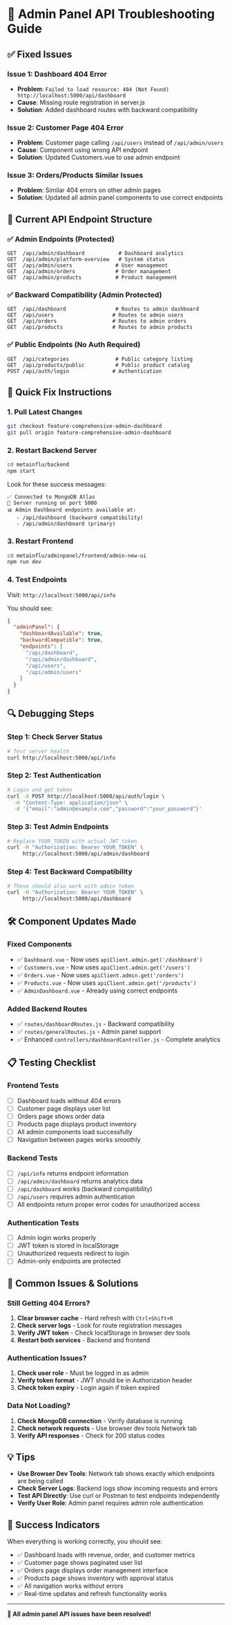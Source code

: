 # 🔧 Admin Panel API Troubleshooting Guide

## ✅ **Fixed Issues**

### **Issue 1: Dashboard 404 Error**
- **Problem**: `Failed to load resource: 404 (Not Found) http://localhost:5000/api/dashboard`
- **Cause**: Missing route registration in server.js
- **Solution**: Added dashboard routes with backward compatibility

### **Issue 2: Customer Page 404 Error** 
- **Problem**: Customer page calling `/api/users` instead of `/api/admin/users`
- **Cause**: Component using wrong API endpoint
- **Solution**: Updated Customers.vue to use admin endpoint

### **Issue 3: Orders/Products Similar Issues**
- **Problem**: Similar 404 errors on other admin pages
- **Solution**: Updated all admin panel components to use correct endpoints

## 🎯 **Current API Endpoint Structure**

### **✅ Admin Endpoints (Protected)**
```
GET  /api/admin/dashboard           # Dashboard analytics
GET  /api/admin/platform-overview   # System status
GET  /api/admin/users              # User management
GET  /api/admin/orders             # Order management  
GET  /api/admin/products           # Product management
```

### **✅ Backward Compatibility (Admin Protected)**
```
GET  /api/dashboard                # Routes to admin dashboard
GET  /api/users                   # Routes to admin users
GET  /api/orders                  # Routes to admin orders
GET  /api/products                # Routes to admin products
```

### **✅ Public Endpoints (No Auth Required)**
```
GET  /api/categories               # Public category listing
GET  /api/products/public          # Public product catalog
POST /api/auth/login              # Authentication
```

## 🚀 **Quick Fix Instructions**

### **1. Pull Latest Changes**
```bash
git checkout feature-comprehensive-admin-dashboard
git pull origin feature-comprehensive-admin-dashboard
```

### **2. Restart Backend Server**
```bash
cd metainflu/backend
npm start
```

Look for these success messages:
```
✅ Connected to MongoDB Atlas
🚀 Server running on port 5000
📊 Admin Dashboard endpoints available at:
   - /api/dashboard (backward compatibility)
   - /api/admin/dashboard (primary)
```

### **3. Restart Frontend**
```bash
cd metainflu/adminpanel/frontend/admin-new-ui
npm run dev
```

### **4. Test Endpoints**
Visit: `http://localhost:5000/api/info`

You should see:
```json
{
  "adminPanel": {
    "dashboardAvailable": true,
    "backwardCompatible": true,
    "endpoints": [
      "/api/dashboard",
      "/api/admin/dashboard",
      "/api/users",
      "/api/admin/users"
    ]
  }
}
```

## 🔍 **Debugging Steps**

### **Step 1: Check Server Status**
```bash
# Test server health
curl http://localhost:5000/api/info
```

### **Step 2: Test Authentication**
```bash
# Login and get token
curl -X POST http://localhost:5000/api/auth/login \
  -H "Content-Type: application/json" \
  -d '{"email":"admin@example.com","password":"your_password"}'
```

### **Step 3: Test Admin Endpoints**
```bash
# Replace YOUR_TOKEN with actual JWT token
curl -H "Authorization: Bearer YOUR_TOKEN" \
     http://localhost:5000/api/admin/dashboard
```

### **Step 4: Test Backward Compatibility**
```bash
# These should also work with admin token
curl -H "Authorization: Bearer YOUR_TOKEN" \
     http://localhost:5000/api/dashboard
```

## 🛠️ **Component Updates Made**

### **Fixed Components**
- ✅ `Dashboard.vue` - Now uses `apiClient.admin.get('/dashboard')`
- ✅ `Customers.vue` - Now uses `apiClient.admin.get('/users')`  
- ✅ `Orders.vue` - Now uses `apiClient.admin.get('/orders')`
- ✅ `Products.vue` - Now uses `apiClient.admin.get('/products')`
- ✅ `AdminDashboard.vue` - Already using correct endpoints

### **Added Backend Routes**
- ✅ `routes/dashboardRoutes.js` - Backward compatibility
- ✅ `routes/generalRoutes.js` - Admin panel support
- ✅ Enhanced `controllers/dashboardController.js` - Complete analytics

## 📋 **Testing Checklist**

### **Frontend Tests**
- [ ] Dashboard loads without 404 errors
- [ ] Customer page displays user list
- [ ] Orders page shows order data
- [ ] Products page displays product inventory
- [ ] All admin components load successfully
- [ ] Navigation between pages works smoothly

### **Backend Tests**
- [ ] `/api/info` returns endpoint information
- [ ] `/api/admin/dashboard` returns analytics data
- [ ] `/api/dashboard` works (backward compatibility)
- [ ] `/api/users` requires admin authentication
- [ ] All endpoints return proper error codes for unauthorized access

### **Authentication Tests**
- [ ] Admin login works properly
- [ ] JWT token is stored in localStorage
- [ ] Unauthorized requests redirect to login
- [ ] Admin-only endpoints are protected

## 🚨 **Common Issues & Solutions**

### **Still Getting 404 Errors?**
1. **Clear browser cache** - Hard refresh with `Ctrl+Shift+R`
2. **Check server logs** - Look for route registration messages
3. **Verify JWT token** - Check localStorage in browser dev tools
4. **Restart both services** - Backend and frontend

### **Authentication Issues?**
1. **Check user role** - Must be logged in as admin
2. **Verify token format** - JWT should be in Authorization header
3. **Check token expiry** - Login again if token expired

### **Data Not Loading?**
1. **Check MongoDB connection** - Verify database is running
2. **Check network requests** - Use browser dev tools Network tab
3. **Verify API responses** - Check for 200 status codes

## 💡 **Tips**

- **Use Browser Dev Tools**: Network tab shows exactly which endpoints are being called
- **Check Server Logs**: Backend logs show incoming requests and errors
- **Test API Directly**: Use curl or Postman to test endpoints independently
- **Verify User Role**: Admin panel requires admin role authentication

## 🎯 **Success Indicators**

When everything is working correctly, you should see:
- ✅ Dashboard loads with revenue, order, and customer metrics
- ✅ Customer page shows paginated user list
- ✅ Orders page displays order management interface
- ✅ Products page shows inventory with approval status
- ✅ All navigation works without errors
- ✅ Real-time updates and refresh functionality works

---

**🎉 All admin panel API issues have been resolved!**